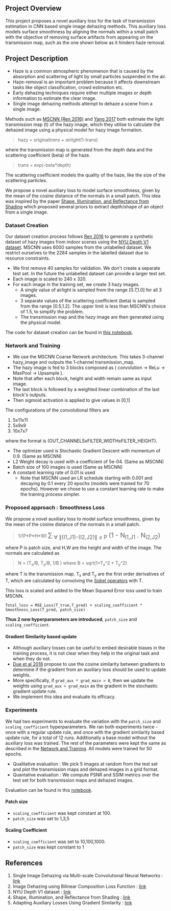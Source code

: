 ## Project Overview

This project proposes a novel auxiliary loss for the task of transmission estimation in CNN based single image dehazing methods. This auxiliary loss models surface smoothness by aligning the normals within a small patch with the objective of removing surface artifacts from appearing on the transmission map, such as the one shown below as it hinders haze removal.


## Project Description

* Haze is a common atmospheric phenomenon that is caused by the absorption and scattering of light by small particles suspended in the air.
* Haze-removal is an important problem because it affects downstream tasks like object classification, crowd estimation etc.
* Early dehazing techniques require either multiple images or depth information to estimate the clear image.
* Single image dehazing methods attempt to dehaze a scene from a single image.

Methods such as [MSCNN (Ren 2016)][1] and [Yang 2017][2] both estimate the light transmission map (t) of the hazy image, which they utilise to calculate the dehazed image using a physical model for hazy image formation.

> hazy = original*trans + airlight*(1-trans)

where the transmission map is generated from the depth data and the scattering coefficient (beta) of the haze. 

> trans = exp(-beta*depth)

The scattering coefficient models the quality of the haze, like the size of the scattering particles.

We propose a novel auxiliary loss to model surface smoothness, given by the mean of the cosine distance of the normals in a small patch. This idea was inspired by the paper [Shape, Illumination, and Reflectance from Shading][4] which proposed several priors to extract depth/shape of an object from a single image. 

### Dataset Creation

Our dataset creation process follows [Ren 2016][1] to generate a synthetic dataset of hazy images from indoor scenes using the [NYU Depth V1 dataset][3]. MSCNN uses 6000 samples from the unlabelled dataset. We restrict ourselves to the 2284 samples in the labelled dataset due to resource constraints.

* We first remove 40 samples for validation. We don't create a separate test set. In the future the unlabelled dataset can provide a larger test set.
* Each image is scaled to 240 x 320.
* For each image in the training set, we create 3 hazy images.
	* A single value of airlight is sampled from the range [0.7,1.0] for all 3 images.
	* 3 separate values of the scattering coefficient (beta) is sampled from the range [0.5,1.2]. The upper limit is less than MSCNN's choice of 1.5, to simplify the problem.
	* The transmission map and the hazy image are then generated using the physical model.

The code for dataset creation can be found in [this notebook](/src/generate_data.ipynb).

### Network and Training

* We use the MSCNN Coarse Network architecture. This takes 3-channel hazy_image and outputs the 1-channel transmission_map.
* The hazy image is fed to 3 blocks composed as ( convolution -> ReLu -> MaxPool -> Upsample ).
* Note that after each block, height and width remain same as input image.
* The last block is followed by a weighted linear combination of the last block's outputs.
* Then sigmoid activation is applied to give values in \[0,1\]

The configurations of the convolutional filters are 
1. 5x11x11 
2. 5x9x9
3. 10x7x7

where the format is (OUT_CHANNELSxFILTER_WIDTHxFILTER_HEIGHT).

* The optimizer used is Stochastic Gradient Descent with momentum of 0.9. (Same as MSCNN)
* L2 Weight decay is used with a coefficient of 5e-04. (Same as MSCNN)
* Batch size of 100 images is used (Same as MSCNN)
* A constant learning rate of 0.01 is used
	* Note that MSCNN used an LR schedule starting with 0.001 and decaying by 0.1 every 20 epochs (models were trained for 70 epochs). However we chose to use a constant learning rate to make the training process simpler.


### Proposed approach : Smoothness Loss

We propose a novel auxiliary loss to model surface smoothness, given by the mean of the cosine distance of the normals in a small patch.

>  1/(P\*P\*H\*W) <span style="font-size:20px;"> &sum; <sub>&forall; &#8741;(I1,J1)-(I2,J2)&#8741; &le; P </sub> (1 - N<sub>I1,J1</sub> . N<sub>I2,J2</sub>)</span>

where P is patch size, and H,W are the height and width of the image. The normals are calculated as 

> N = (T<sub>x</sub>/B, T<sub>y</sub>/B, 1/B ) where B = sqrt(1+T<sub>x</sub>^2 + T<sub>y</sub>^2) 

where T is the transmission map. T<sub>x</sub> and T<sub>y</sub> are the first order derivatives of T, which are calculated by convolving the [Sobel operators](https://en.wikipedia.org/wiki/Sobel_operator) with T. 

This loss is scaled and added to the Mean Squared Error loss used to train MSCNN. 

```
Total_loss = MSE_Loss(T_true,T_pred) + scaling_coefficient * Smoothness_Loss(T_pred, patch_size)
```

**Thus 2 new hyperparameters are introduced**, ``patch_size`` and ``scaling_coefficient``.

#### Gradient Similarity based update

* Although auxiliary losses can be useful to embed desirable biases in the training process, it is not clear when they help in the original task and when they do not.
* [Due et al 2018][5] propose to use the cosine similarity between gradients to determine if the gradient from an auxiliary loss should be used to update weights.
* More specifically, if ``grad_aux * grad_main > 0``, then we update the weights using ``grad_aux + grad_main`` as the gradient in the stochastic gradient update rule.
* We implement this idea and evaluate its efficacy.

### Experiments

We had two experiments to evaluate the variation with the ``patch_size`` and ``scaling_coefficient`` hyperparameters. We ran both experiments twice - once with a regular update rule, and once with the gradient similarity based update rule, for a total of 12 runs. Additionally a base model without the auxiliary loss was trained. The rest of the parameters were kept the same as described in the [Network and Training](#network-and-training). All models were trained for 50 epochs.

* Qualitative evaluation : We pick 5 images at random from the test set and plot the transmission maps and dehazed images in a grid format.
* Quantative evaluation : We compute PSNR and SSIM metrics over the test set for both transmission maps and dehazed images.

Evaluation can be found in this [notebook](/src/evaluate_network.ipynb).

#### Patch size

* ``scaling_coefficient`` was kept constant at 100.
* ``patch_size`` was set to 1,3,5

#### Scaling Coefficient

* ``scaling_coefficient`` was set to 10,100,1000.
* ``patch_size`` was kept constant to 1


## References

1. Single Image Dehazing via Multi-scale Convolutional Neural Networks : [link][1]
2. Image Dehazing using Bilinear Composition Loss Function : [link][2]
3. NYU Depth V1 dataset : [link][3]
4. Shape, Illumination, and Reflectance from Shading : [link][4]
5. Adapting Auxiliary Losses Using Gradient Similarity : [link][5]


[1]: https://link.springer.com/chapter/10.1007/978-3-319-46475-6_10 "Single Image Dehazing via Multi-scale Convolutional Neural Networks"
[2]: https://arxiv.org/abs/1710.00279 "Image Dehazing using Bilinear Composition Loss Function"
[3]: https://cs.nyu.edu/~silberman/datasets/nyu_depth_v1.html "NYU Depth V1 dataset"
[4]: https://www2.eecs.berkeley.edu/Pubs/TechRpts/2013/EECS-2013-117.pdf "Shape, Illumination, and Reflectance from Shading"
[5]: https://arxiv.org/pdf/1812.02224.pdf "Adapting Auxiliary Losses Using Gradient Similarity"
